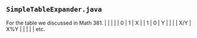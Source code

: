## `SimpleTableExpander.java`
For the table we discussed in Math 381.
| | | | 
|  0  |  1  |  X  |
|  1  |  0  |  Y  |
|     |     | X/Y | X%Y |
|     |     |     | etc.